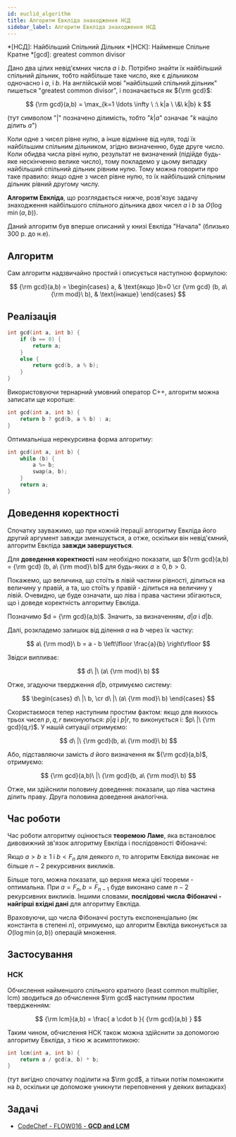```yaml
---
id: euclid_algorithm
title: Алгоритм Евкліда знаходження НСД
sidebar_label: Алгоритм Евкліда знаходження НСД
---
```


*[НСД]: Найбільший Спільний Дільник
*[НСК]: Найменше Спільне Кратне
*[gcd]: greatest common divisor

Дано два цілих невід'ємних числа $a$ і $b$. Потрібно знайти їх найбільший спільний дільник, тобто найбільше таке число, яке є дільником одночасно і $a$, і $b$. На англійській мові "найбільший спільний дільник" пишеться "greatest common divisor", і позначається як ${\rm gcd}$:

$$
{\rm gcd}(a,b) = \max_{k=1 \ldots \infty \ :\  k|a \ \&\  k|b} k
$$

(тут символом "$|$" позначено ділимість, тобто "$k|a$" означає "$k$ націло ділить $a$")

Коли одне з чисел рівне нулю, а інше відмінне від нуля, тоді їх найбільшим спільним дільником, згідно визначенню, буде друге число. Коли обидва числа рівні нулю, результат не визначений (підійде будь-яке нескінченно велике число), тому покладемо у цьому випадку найбільший спільний дільник рівним нулю. Тому можна говорити про таке правило: якщо одне з чисел рівне нулю, то їх найбільший спільним дільник рівний другому числу.

**Алгоритм Евкліда**, що розглядається нижче, розв'язує задачу знаходження найбільшого спільного дільника двох чисел $a$ і $b$ за $O(\log \min(a,b))$.

Даний алгоритм був вперше описаний у книзі Евкліда "Начала" (близько 300 р. до н.е).

## Алгоритм

Сам алгоритм надзвичайно простий і описується наступною формулою:

$$
{\rm gcd}(a,b) = \begin{cases} a, & \text{якщо }b=0 \cr {\rm gcd} (b, a\ {\rm mod}\ b), & \text{інакше} \end{cases}
$$

## Реалізація

<!-- gcd_recursive -->
``` cpp
int gcd(int a, int b) {
    if (b == 0) {
        return a;
    }
    else {
        return gcd(b, a % b);
    }
}
```

Використовуючи тернарний умовний оператор C++, алгоритм можна записати ще коротше:

<!-- gcd_ternary -->
``` cpp
int gcd(int a, int b) {
    return b ? gcd(b, a % b) : a;
}
```

Оптимальніша нерекурсивна форма алгоритму:

<!-- gcd -->
``` cpp
int gcd(int a, int b) {
    while (b) {
        a %= b;
        swap(a, b);
    }
    return a;
}
```

## Доведення коректності

Спочатку зауважимо, що при кожній ітерації алгоритму Евкліда його другий аргумент завжди зменшується, а отже, оскільки він невід'ємний, алгоритм Евкліда **завжди завершується**.

Для **доведення коректності** нам необхідно показати, що ${\rm gcd}(a,b) = {\rm gcd} (b, a\ {\rm mod}\ b)$ для будь-яких $a \ge 0, b > 0$.

Покажемо, що величина, що стоїть в лівій частини рівності, ділиться на величину у правій, а та, шо стоїть у правій - ділиться на величину у лівій. Очевидно, це буде означати, що ліва і права частини збігаються, що і доведе коректність алгоритму Евкліда.

Позначимо $d = {\rm gcd}(a,b)$. Значить, за визначенням, $d|a$ і $d|b$.

Далі, розкладемо залишок від ділення $a$ на $b$ через їх частку:

$$
a\ {\rm mod}\ b = a - b \left\lfloor \frac{a}{b} \right\rfloor
$$

Звідси випливає:

$$
d\ |\ (a\ {\rm mod}\ b)
$$

Отже, згадуючи твердження $d|b$, отримуємо систему:

$$
\begin{cases} d\ |\ b, \cr d\ |\ (a\ {\rm mod}\ b) \end{cases}
$$

Скористаємося тепер наступним простим фактом: якщо для якихось трьох чисел $p,q,r$ виконуються: $p|q$ і $p|r$, то виконується і: $p\ |\ {\rm gcd}(q,r)$. У нашій ситуації отримуємо:

$$
d\ |\ {\rm gcd}(b, a\ {\rm mod}\ b)
$$

Або, підставляючи замість $d$ його визначення як ${\rm gcd}(a,b)$, отримуємо:

$$
{\rm gcd}(a,b)\ |\ {\rm gcd}(b, a\ {\rm mod}\ b)
$$

Отже, ми здійснили половину доведення: показали, що ліва частина ділить праву. Друга половина доведення аналогічна.

## Час роботи

Час роботи алгоритму оцінюється **теоремою Ламе**, яка встановлює дивовижний зв'язок алгоритму Евкліда і послідовності Фібоначчі:

Якщо $a > b \ge 1$ і $b < F_n$ для деякого $n$, то алгоритм Евкліда виконає не більше $n-2$ рекурсивних викликів.

Більше того, можна показати, що верхня межа цієї теореми - оптимальна. При $a = F_n, b = F_{n-1}$ буде виконано саме $n-2$ рекурсивних викликів. Іншими словами, **послідовні числа Фібоначчі - найгірші вхідні дані** для алгоритму Евкліда.

Враховуючи, що числа Фібоначчі ростуть експоненціально (як константа в степені $n$), отримуємо, що алгоритм Евкліда виконується за $O(\log \min(a,b))$ операцій множення.

## Застосування

### НСК

Обчислення найменшого спільного кратного (least common multiplier, lcm) зводиться до обчислення $\rm gcd$ наступним простим твердженням:

$$
{\rm lcm}(a,b) = \frac{ a \cdot b }{ {\rm gcd}(a,b) }
$$

Таким чином, обчислення НСК також можна здійснити за допомогою алгоритму Евкліда, з тією ж асимптотикою:

<!-- lcm -->
``` cpp
int lcm(int a, int b) {
    return a / gcd(a, b) * b;
}
```

(тут вигідно спочатку поділити на $\rm gcd$, а тільки потім помножити на $b$, оскільки це допоможе уникнути переповнення у деяких випадках)

## Задачі

* [CodeChef - FLOW016 - **GCD and LCM**](https://www.codechef.com/problems/FLOW016)
